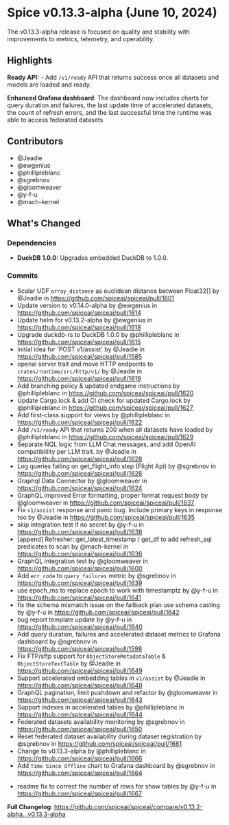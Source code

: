 # Spice v0.13.3-alpha (June 10, 2024)

The v0.13.3-alpha release is focused on quality and stability with improvements to metrics, telemetry, and operability.

## Highlights

**Ready API:** - Add `/v1/ready` API that returns success once all datasets and models are loaded and ready.

**Enhanced Grafana dashboard**: The dashboard now includes charts for query duration and failures, the last update time of accelerated datasets, the count of refresh errors, and the last successful time the runtime was able to access federated datasets

## Contributors

- @Jeadie
- @ewgenius
- @phillipleblanc
- @sgrebnov
- @gloomweaver
- @y-f-u
- @mach-kernel

## What's Changed

### Dependencies

- **DuckDB 1.0.0:** Upgrades embedded DuckDB to 1.0.0.

### Commits

- Scalar UDF `array_distance` as euclidean distance between Float32[] by @Jeadie in https://github.com/spiceai/spiceai/pull/1601
- Update version to v0.14.0-alpha by @ewgenius in https://github.com/spiceai/spiceai/pull/1614
- Update helm for v0.13.2-alpha by @ewgenius in https://github.com/spiceai/spiceai/pull/1618
- Upgrade duckdb-rs to DuckDB 1.0.0 by @phillipleblanc in https://github.com/spiceai/spiceai/pull/1615
- initial idea for 'POST v1/assist' by @Jeadie in https://github.com/spiceai/spiceai/pull/1585
- openai server trait and move HTTP endpoints to `crates/runtime/src/http/v1/` by @Jeadie in https://github.com/spiceai/spiceai/pull/1619
- Add branching policy & updated endgame instructions by @phillipleblanc in https://github.com/spiceai/spiceai/pull/1620
- Update Cargo.lock & add CI check for updated Cargo.lock by @phillipleblanc in https://github.com/spiceai/spiceai/pull/1627
- Add first-class support for views by @phillipleblanc in https://github.com/spiceai/spiceai/pull/1622
- Add `/v1/ready` API that returns 200 when all datasets have loaded by @phillipleblanc in https://github.com/spiceai/spiceai/pull/1629
- Separate NQL logic from LLM Chat messages, and add OpenAI compatiblility per LLM trait. by @Jeadie in https://github.com/spiceai/spiceai/pull/1628
- Log queries failing on get_flight_info step (Flight Api) by @sgrebnov in https://github.com/spiceai/spiceai/pull/1626
- Graphql Data Connector by @gloomweaver in https://github.com/spiceai/spiceai/pull/1624
- GraphQL improved Error formatting, proper format request body by @gloomweaver in https://github.com/spiceai/spiceai/pull/1637
- Fix `v1/assist` response and panic bug. Include primary keys in response too by @Jeadie in https://github.com/spiceai/spiceai/pull/1635
- skip integration test if no secret by @y-f-u in https://github.com/spiceai/spiceai/pull/1638
- [append] Refresher::get_latest_timestamp / get_df to add refresh_sql predicates to scan by @mach-kernel in https://github.com/spiceai/spiceai/pull/1636
- GraphQL integration test by @gloomweaver in https://github.com/spiceai/spiceai/pull/1600
- Add `err_code` to `query_failures` metric by @sgrebnov in https://github.com/spiceai/spiceai/pull/1639
- use epoch_ms to replace epoch to work with timestamptz by @y-f-u in https://github.com/spiceai/spiceai/pull/1641
- fix the schema mismatch issue on the fallback plan use schema casting by @y-f-u in https://github.com/spiceai/spiceai/pull/1642
- bug report template update by @y-f-u in https://github.com/spiceai/spiceai/pull/1640
- Add query duration, failures and accelerated dataset metrics to Grafana dashboard by @sgrebnov in https://github.com/spiceai/spiceai/pull/1598
- Fix FTP/sftp support for `ObjectStoreMetadataTable` & `ObjectStoreTextTable` by @Jeadie in https://github.com/spiceai/spiceai/pull/1649
- Support accelerated embedding tables in `v1/assist` by @Jeadie in https://github.com/spiceai/spiceai/pull/1648
- GraphQL pagination, limit pushdown and refactor by @gloomweaver in https://github.com/spiceai/spiceai/pull/1643
- Support indexes in accelerated tables by @phillipleblanc in https://github.com/spiceai/spiceai/pull/1644
- Federated datasets availability monitoring by @sgrebnov in https://github.com/spiceai/spiceai/pull/1650
- Reset federated dataset availability during dataset registration by @sgrebnov in https://github.com/spiceai/spiceai/pull/1661
- Change to v0.13.3-alpha by @phillipleblanc in https://github.com/spiceai/spiceai/pull/1666
- Add `Time Since Offline` chart  to Grafana dashboard by @sgrebnov in https://github.com/spiceai/spiceai/pull/1664
* readme fix to correct the number of rows for show tables by @y-f-u in https://github.com/spiceai/spiceai/pull/1667

**Full Changelog**: https://github.com/spiceai/spiceai/compare/v0.13.2-alpha...v0.13.3-alpha
